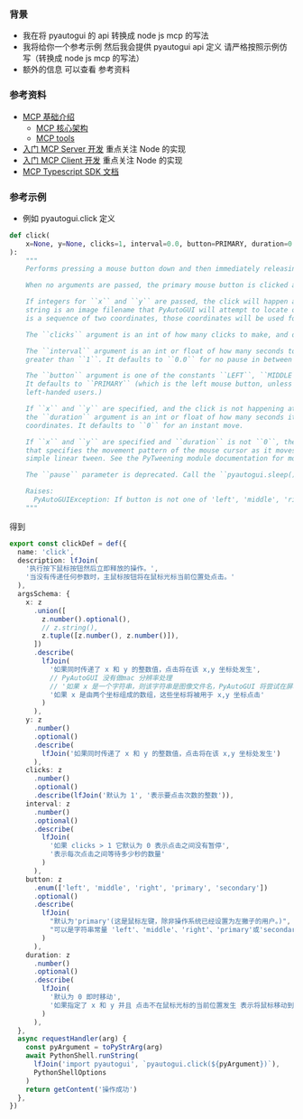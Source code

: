 ### 背景

- 我在将 pyautogui 的 api 转换成 node js mcp 的写法
- 我将给你一个参考示例 然后我会提供 pyautogui api 定义 请严格按照示例仿写（转换成 node js mcp 的写法）
- 额外的信息 可以查看 参考资料

### 参考资料

- [MCP 基础介绍](https://modelcontextprotocol.io/introduction)
  - [MCP 核心架构](https://modelcontextprotocol.io/docs/concepts/architecture)
  - [MCP tools](https://modelcontextprotocol.io/docs/concepts/tools)
- [入门 MCP Server 开发](https://modelcontextprotocol.io/quickstart/server) 重点关注 Node 的实现
- [入门 MCP Client 开发](https://modelcontextprotocol.io/quickstart/client) 重点关注 Node 的实现
- [MCP Typescript SDK 文档](https://github.com/modelcontextprotocol/typescript-sdk/blob/main/README.md)

### 参考示例

- 例如
  pyautogui.click 定义

```python
def click(
    x=None, y=None, clicks=1, interval=0.0, button=PRIMARY, duration=0.0, tween=linear, logScreenshot=None, _pause=True
):
    """
    Performs pressing a mouse button down and then immediately releasing it. Returns ``None``.

    When no arguments are passed, the primary mouse button is clicked at the mouse cursor's current location.

    If integers for ``x`` and ``y`` are passed, the click will happen at that XY coordinate. If ``x`` is a string, the
    string is an image filename that PyAutoGUI will attempt to locate on the screen and click the center of. If ``x``
    is a sequence of two coordinates, those coordinates will be used for the XY coordinate to click on.

    The ``clicks`` argument is an int of how many clicks to make, and defaults to ``1``.

    The ``interval`` argument is an int or float of how many seconds to wait in between each click, if ``clicks`` is
    greater than ``1``. It defaults to ``0.0`` for no pause in between clicks.

    The ``button`` argument is one of the constants ``LEFT``, ``MIDDLE``, ``RIGHT``, ``PRIMARY``, or ``SECONDARY``.
    It defaults to ``PRIMARY`` (which is the left mouse button, unless the operating system has been set for
    left-handed users.)

    If ``x`` and ``y`` are specified, and the click is not happening at the mouse cursor's current location, then
    the ``duration`` argument is an int or float of how many seconds it should take to move the mouse to the XY
    coordinates. It defaults to ``0`` for an instant move.

    If ``x`` and ``y`` are specified and ``duration`` is not ``0``, the ``tween`` argument is a tweening function
    that specifies the movement pattern of the mouse cursor as it moves to the XY coordinates. The default is a
    simple linear tween. See the PyTweening module documentation for more details.

    The ``pause`` parameter is deprecated. Call the ``pyautogui.sleep()`` function to implement a pause.

    Raises:
      PyAutoGUIException: If button is not one of 'left', 'middle', 'right', 1, 2, 3
    """
```

得到

```ts
export const clickDef = def({
  name: 'click',
  description: lfJoin(
    '执行按下鼠标按钮然后立即释放的操作。',
    '当没有传递任何参数时，主鼠标按钮将在鼠标光标当前位置处点击。'
  ),
  argsSchema: {
    x: z
      .union([
        z.number().optional(),
        // z.string(),
        z.tuple([z.number(), z.number()]),
      ])
      .describe(
        lfJoin(
          '如果同时传递了 x 和 y 的整数值，点击将在该 x,y 坐标处发生',
          // PyAutoGUI 没有做mac 分辨率处理
          // '如果 x 是一个字符串，则该字符串是图像文件名，PyAutoGUI 将尝试在屏幕上定位该文件并点击其中心',
          '如果 x 是由两个坐标组成的数组，这些坐标将被用于 x,y 坐标点击'
        )
      ),
    y: z
      .number()
      .optional()
      .describe(
        lfJoin('如果同时传递了 x 和 y 的整数值，点击将在该 x,y 坐标处发生')
      ),
    clicks: z
      .number()
      .optional()
      .describe(lfJoin('默认为 1', '表示要点击次数的整数')),
    interval: z
      .number()
      .optional()
      .describe(
        lfJoin(
          '如果 clicks > 1 它默认为 0 表示点击之间没有暂停',
          '表示每次点击之间等待多少秒的数量'
        )
      ),
    button: z
      .enum(['left', 'middle', 'right', 'primary', 'secondary'])
      .optional()
      .describe(
        lfJoin(
          "默认为'primary'(这是鼠标左键，除非操作系统已经设置为左撇子的用户。)",
          "可以是字符串常量 'left'、'middle'、'right'、'primary'或'secondary'之一"
        )
      ),
    duration: z
      .number()
      .optional()
      .describe(
        lfJoin(
          '默认为 0 即时移动',
          '如果指定了 x 和 y 并且 点击不在鼠标光标的当前位置发生 表示将鼠标移动到 x,y 需要多少秒'
        )
      ),
  },
  async requestHandler(arg) {
    const pyArgument = toPyStrArg(arg)
    await PythonShell.runString(
      lfJoin('import pyautogui', `pyautogui.click(${pyArgument})`),
      PythonShellOptions
    )
    return getContent('操作成功')
  },
})
```
